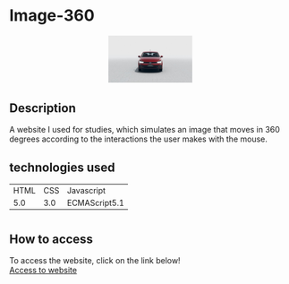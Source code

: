# Image-360

<p align="center">
 <img width="150" src="src/imagens/1.jpg">
</p>

## Description

 A website I used for studies, which simulates an image that moves in 360 degrees according to the interactions the user makes with the mouse.

 ## technologies used

<table>
  <tr>
    <td>HTML</td>
    <td>CSS</td>
    <td>Javascript</td>
  </tr>
  <tr>
    <td>5.0</td>
    <td>3.0</td>
    <td>ECMAScript5.1</td>
  </tr>
</table>

#

## How to access

To access the website, click on the link below! <br>
<a href="https://filipi-pinheiro.github.io/Image-360/" target="_blank">Access to website</a>
